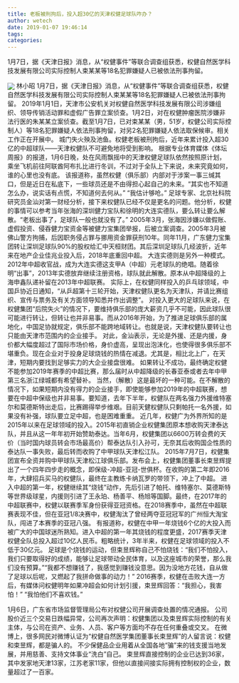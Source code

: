 ```yaml
---
title: 老板被刑拘后，投入超30亿的天津权健足球队咋办？
author: wetech
date: 2019-01-07 19:46:14
tags: 
categories: 
---
```

1月7日，据《天津日报》消息，从“权健事件”等联合调查组获悉，权健自然医学科技发展有限公司实际控制人束某某等18名犯罪嫌疑人已被依法刑事拘留。
<!-- more -->
<img align="center" border="0" src="https://imgcdn.yicai.com/uppics/images/2019/01/46d85878c50eae7ac5292dae03563e2e.jpg" />
林小昭
1月7日，据《天津日报》消息，从“权健事件”等联合调查组获悉，权健自然医学科技发展有限公司实际控制人束某某等18名犯罪嫌疑人已被依法刑事拘留。
2019年1月1日，天津市公安机关对权健自然医学科技发展有限公司涉嫌组织、领导传销活动罪和虚假广告罪立案侦查。1月2日，对在权健肿瘤医院涉嫌非法行医的朱某某立案侦查。截至1月7日，已对束某某（男，51岁，权健公司实际控制人）等18名犯罪嫌疑人依法刑事拘留，对另2名犯罪嫌疑人依法取保候审。相关工作正在开展中。
城门失火殃及池鱼。权健老板被刑拘后，近年来累计投入超30亿的中超球队——天津权健队不可避免地将受到影响。
根据专业体育媒体《体坛周报》的报道，1月6日晚，处在风雨飘摇中的天津权健足球队依然按照原计划，乘坐飞机前往阿联酋阿布扎比进行冬训，不过对于全队上下来说，未来究竟如何，谁的心里也没有底。
该报道称，虽然权健（俱乐部）内部对于涉案一事三缄其口，但是近日在私底下，一些球员还是不由得担心起自己的未来。“其实也不知道怎么办，说实话有点慌，不知道何去何从。”
“我估计够呛。” 足球专家、北京社科院研究员金汕对第一财经分析，接下来权健队已经不仅是更名的问题。他分析，权健的事情可以参考当年张海的深圳健力宝队和徐明的大连实德队，要么转让要么解散。“老板出事了，足球队一般也就没有了。”
2005年3月，张海因涉嫌以做假账、虚假投资、侵吞健力宝资金等被健力宝集团举报，后被立案调查。2005年3月被佛山警方拘捕，后因职务侵占罪与挪用资金罪获刑10年。同年11月，广东健力宝集团转让深圳足球队90%的股权给汇中天桓财团。其后深圳足球队几经波折，近年来在地产企业佳兆业投入后，2018年底重回中超。
大连实德则是另外一种模式。2012年中超收官战，成为大连实德这支甲A（中超）元老球队的绝唱。随着徐明“出事”，2013年实德放弃继续注册资格，球队就此解散。原本从中超降级的上海申鑫队递补留在2013年中超联赛。
实际上，在权健同样投入的乒乓球领域，中国乒协近日通知，“从乒超第十三轮开始，天津权健队更名为天津队，并请比赛组织、宣传与票务及有关方面领导知悉并作出调整”。
对投入更大的足球队来说，在权健集团“后院失火”的情况下，要维持俱乐部的庞大薪资几乎不可能，因此球队很可能进行转让，但转让也并非易事。而从2016年开始，为了推进足球俱乐部的属地化，中国足协就规定，俱乐部不能跨地域转让。也就是说，天津权健队要转让也只能由天津市范围内的企业接手。
对此，金汕表示，无论是外援、还是内援，身价都大幅度超过了国际市场价格，身价虚高，呈现出泡沫化，也使得很多俱乐部不堪重负。现在企业对于投身足球烧钱的热情在减退。尤其是，相比北上广，在天津，短期内要找到足够实力的大企业接盘很难。
如果转让不成功，最终确定权健不能参加2019年赛季的中超比赛，那么届时从中超降级的长春亚泰或者去年中甲第三名浙江绿城都有希望替补。
当然，（解散）这是最坏的一种可能。在不解散的情况下，如果短期内没有得力的企业接手，即使能够参加2019年的中超联赛，想要在中超中保级也并非易事。要知道，去年下半年，权健队在两名强力外援维特塞尔和莫德斯特出走后，比赛踢得举步维艰。目前天健权健队只剩帕托一名外援，如果没有补强，球队要立足中超，也是困难重重。
近几年，权健广为外界所知的是2015年以来在足球领域的投入。2015年初直销企业权健集团原本想收购天津泰达队，并且从这一年年初开始赞助泰达。当年6月，权健集团以6600万转会费的天价（当时国内球员转会市场最高价）帮泰达队引入孙可，无奈其后收购国企性质的泰达队一事失败，最后转而收购了中甲球队天津松江队。
2015年7月7日，权健集团宣布全资并购中甲球队天津松江球俱乐部。发布会上，权健集团董事长束昱辉提出了一个四年四步走的概念，即保级-冲超-亚冠-世俱杯。在收购的第二年即2016年，大肆招兵买马的权健队，最终在主教练卡纳瓦罗的带领下，冲上了中超。
进入中超的第一年，权健继续其“烧钱”动作，先后引进了帕托、维特塞尔、莫德斯特等世界级球星，内援则引进了王永珀、杨善平、杨旭等国脚。最终，在2017年的中超联赛中，权健以联赛季军身份获得亚冠资格。在2018赛季中，虽然在中超联赛表现不佳，但在亚冠1/8决赛中，权健淘汰了曾经两夺亚冠冠军的广州恒大淘宝队，闯进了本赛季的亚冠八强。
有报道称，权健在中甲一年烧钱6个亿的大投入而被广大的中国球迷所熟知。进入中超的第一年其烧钱的程度更盛，2017赛季天津权健全队总投入超过10亿人民币。粗略统计，3年半来，权健在足球领域的投入不低于30亿元。
足球是个烧钱的运动，但束昱辉称自己不怕烧钱：“我们不怕投入，我们只要取得好的成绩，能够让足球带动全民体育，以及这座城市的荣誉，那么我们没有预算。”“我都不想赚钱了，我感觉到赚钱没意思。因为没地方花钱，自从做了足球以后呢，又燃起了我拼命做事的动力！”
2016赛季，权健在击败大连一方后，有媒体问权健明年如果冲超会如何计划引援，束昱辉回答：“我担心，我害怕！” “我怕他们不喜欢钱。”
 
 
1月6日，广东省市场监督管理局公布对权健公司开展调查处置的情况通报。
公司股价近三个交易日跌幅异常，公司再次声明：权健集团以及束昱辉实际控制的有关主体，与公司在资产、业务、人员、客户等方面均不存在任何重叠或交叉。
在微博上，很多网民对微博认证为“权健自然医学集团董事长束昱辉”的人留言说：权健和束昱辉，都是骗人的。
不少保健品企业用着从全国各地“骗”来的钱支援当地发展，并用慈善、支持文体事业“洗白”自己。
束昱辉直接控制的企业已达到36家，其中发家地天津13家，江苏老家11家，但他以直接间接实际拥有控制权的企业，数量超过了一百家。
